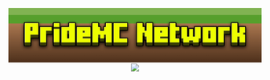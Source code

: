 <p align="center"><a href="https://mcpridebedrock.tk"><img src="/profile/server-banner.gif" align="center"></a><br><a href="https://mcpride.tk"><img src="https://api.loohpjames.com/serverbanner.png?ip=127.0.0.1&width=1024&name=PrideMC+Network" align="center"></a></p>
